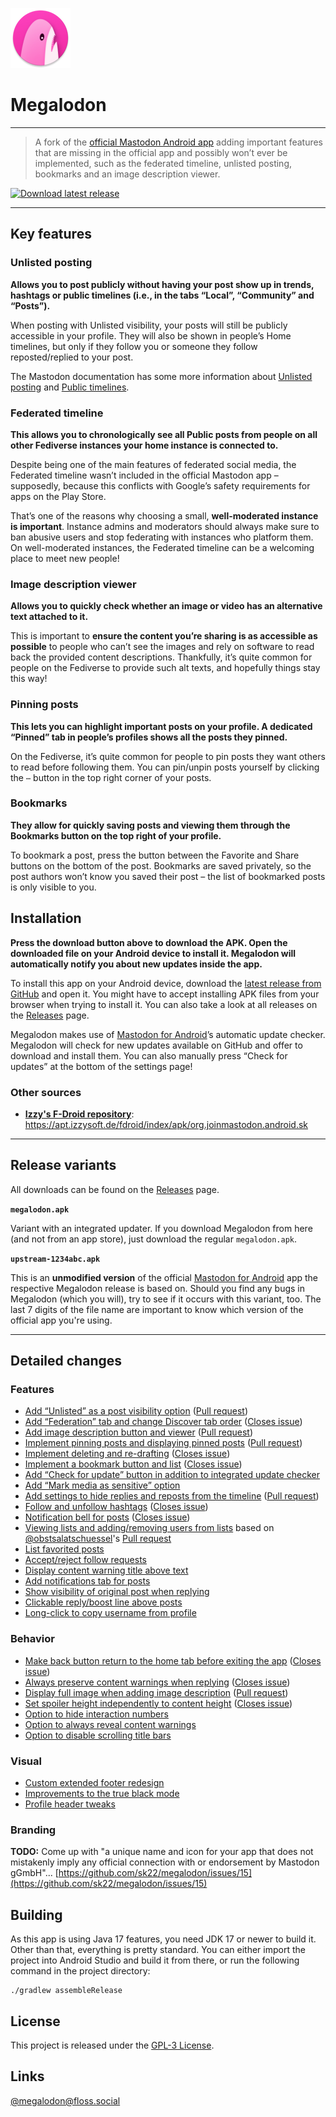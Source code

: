 ![Pink logo with pink shark](mastodon/src/main/res/mipmap-xhdpi/ic_launcher_round.png)

# Megalodon

---

> A fork of the [official Mastodon Android app](https://github.com/mastodon/mastodon-android) adding important features that are missing in the official app and possibly won’t ever be implemented, such as the federated timeline, unlisted posting, bookmarks and an image description viewer.

[![Download latest release](https://img.shields.io/badge/dynamic/json?color=d92aad&label=download%20apk&query=%24.tag_name&url=https%3A%2F%2Fapi.github.com%2Frepos%2Fsk22%2Fmastodon-android-fork%2Freleases%2Flatest&style=for-the-badge)](https://github.com/sk22/megalodon/releases/latest/download/megalodon.apk)

---


## Key features

### **Unlisted posting**

**Allows you to post publicly without having your post show up in trends, hashtags or public timelines (i.e., in the tabs “Local”, “Community” and “Posts”).**

When posting with Unlisted visibility, your posts will still be publicly accessible in your profile. They will also be shown in people’s Home timelines, but only if they follow you or someone they follow reposted/replied to your post.
  
The Mastodon documentation has some more information about [Unlisted posting](https://docs.joinmastodon.org/user/posting/#unlisted) and [Public timelines](https://docs.joinmastodon.org/user/network/#timelines).

### **Federated timeline**

**This allows you to chronologically see all Public posts from people on all other Fediverse instances your home instance is connected to.**

Despite being one of the main features of federated social media, the Federated timeline wasn’t included in the official Mastodon app – supposedly, because this conflicts with Google’s safety requirements for apps on the Play Store.
  
That’s one of the reasons why choosing a small, **well-moderated instance is important**. Instance admins and moderators should always make sure to ban abusive users and stop federating with instances who platform them. On well-moderated instances, the Federated timeline can be a welcoming place to meet new people!

### **Image description viewer**

**Allows you to quickly check whether an image or video has an alternative text attached to it.**

This is important to **ensure the content you’re sharing is as accessible as possible** to people who can’t see the images and rely on software to read back the provided content descriptions. Thankfully, it’s quite common for people on the Fediverse to provide such alt texts, and hopefully things stay this way!

### **Pinning posts**

**This lets you can highlight important posts on your profile. A dedicated “Pinned” tab in people’s profiles shows all the posts they pinned.**

On the Fediverse, it’s quite common for people to pin posts they want others to read before following them. You can pin/unpin posts yourself by clicking the `⋯` button in the top right corner of your posts.

### **Bookmarks**

**They allow for quickly saving posts and viewing them through the Bookmarks button on the top right of your profile.**

To bookmark a post, press the button between the Favorite and Share buttons on the bottom of the post. Bookmarks are saved privately, so the post authors won’t know you saved their post – the list of bookmarked posts is only visible to you.

## Installation

**Press the download button above to download the APK. Open the downloaded file on your Android device to install it. Megalodon will automatically notify you about new updates inside the app.**

To install this app on your Android device, download the [latest release from GitHub](https://github.com/sk22/megalodon/releases/latest/download/megalodon.apk) and open it. You might have to accept installing APK files from your browser when trying to install it. You can also take a look at all releases on the [Releases](https://github.com/sk22/megalodon/releases) page.

Megalodon makes use of [Mastodon for Android](https://github.com/mastodon/mastodon-android)’s automatic update checker. Megalodon will check for new updates available on GitHub and offer to download and install them. You can also manually press “Check for updates” at the bottom of the settings page!

### Other sources

* **[Izzy's F-Droid repository](https://apt.izzysoft.de/fdroid/repo)**: https://apt.izzysoft.de/fdroid/index/apk/org.joinmastodon.android.sk

---

## Release variants

All downloads can be found on the [Releases](https://github.com/sk22/megalodon/releases) page.

**`megalodon.apk`**

Variant with an integrated updater. If you download Megalodon from here (and not from an app store), just download the regular `megalodon.apk`.

**`upstream-1234abc.apk`**

This is an **unmodified version** of the official [Mastodon for Android](https://github.com/mastodon/mastodon-android) app the respective Megalodon release is based on. Should you find any bugs in Megalodon (which you will), try to see if it occurs with this variant, too. The last 7 digits of the file name are important to know which version of the official app you're using.

<!-- **`megalodon-fdroid.apk`**

Variant without the integrated updater. This is the variant to be published to F-Droid.org where an integrated updater is not necessary. -->

---

## Detailed changes

### Features

* [Add “Unlisted” as a post visibility option](https://github.com/mastodon/mastodon-android/compare/master...sk22:megalodon:feature/enable-unlisted)
  ([Pull request](https://github.com/mastodon/mastodon-android/pull/103))
* [Add “Federation” tab and change Discover tab order](https://github.com/mastodon/mastodon-android/compare/master...sk22:megalodon:feature/add-federated-timeline) ([Closes issue](https://github.com/mastodon/mastodon-android/issues/8))
* [Add image description button and viewer](https://github.com/mastodon/mastodon-android/compare/master...sk22:megalodon:feature/display-alt-text) ([Pull request](https://github.com/mastodon/mastodon-android/pull/129))
* [Implement pinning posts and displaying pinned posts](https://github.com/mastodon/mastodon-android/compare/master...sk22:megalodon:feature/pin-posts) ([Pull request](https://github.com/mastodon/mastodon-android/pull/140))
* [Implement deleting and re-drafting](https://github.com/mastodon/mastodon-android/compare/master...sk22:megalodon:feature/delete-redraft) ([Closes issue](https://github.com/mastodon/mastodon-android/issues/21))
* [Implement a bookmark button and list](https://github.com/mastodon/mastodon-android/compare/master...sk22:megalodon:feature/bookmarks) ([Closes issue](https://github.com/mastodon/mastodon-android/issues/22))
* [Add “Check for update” button in addition to integrated update checker](https://github.com/mastodon/mastodon-android/compare/master...sk22:megalodon:feature/check-for-update-button)
* [Add “Mark media as sensitive” option](https://github.com/mastodon/mastodon-android/compare/master...sk22:megalodon:feature/mark-media-as-sensitive)
* [Add settings to hide replies and reposts from the timeline](https://github.com/mastodon/mastodon-android/compare/master...sk22:megalodon:feature/filter-home-timeline) ([Pull request](https://github.com/mastodon/mastodon-android/pull/317))
* [Follow and unfollow hashtags](https://github.com/sk22/megalodon/commit/7d38f031f197aa6cefaf53e39d929538689c1e4e) ([Closes issue](https://github.com/mastodon/mastodon-android/issues/233))
* [Notification bell for posts](https://github.com/sk22/megalodon/commit/b166ca705eb9169025ef32bbe6315b42491b57ea) ([Closes issue](https://github.com/mastodon/mastodon-android/issues/81))
* [Viewing lists and adding/removing users from lists](https://github.com/mastodon/mastodon-android/compare/master...sk22:megalodon:list-timeline-views) based on [@obstsalatschuessel](https://github.com/obstsalatschuessel)'s [Pull request](https://github.com/mastodon/mastodon-android/pull/286)
* [List favorited posts](https://github.com/mastodon/mastodon-android/compare/master...sk22:megalodon:feature/favs-list)
* [Accept/reject follow requests](https://github.com/mastodon/mastodon-android/compare/master...sk22:megalodon:feature/follow-requests)
* [Display content warning title above text](https://github.com/mastodon/mastodon-android/compare/master...sk22:megalodon:feature/cw-above-text)
* [Add notifications tab for posts](https://github.com/mastodon/mastodon-android/compare/master...sk22:megalodon:feature/posts-notifications-tab)
* [Show visibility of original post when replying](https://github.com/mastodon/mastodon-android/compare/master...sk22:megalodon:feature/display-reply-visibility)
* [Clickable reply/boost line above posts](https://github.com/mastodon/mastodon-android/compare/master...sk22:megalodon:clickable-boost-reply-line)
* [Long-click to copy username from profile](https://github.com/mastodon/mastodon-android/compare/master...sk22:megalodon:feature/copy-username)

### Behavior

* [Make back button return to the home tab before exiting the app](https://github.com/mastodon/mastodon-android/compare/master...sk22:megalodon:feature/back-returns-home) ([Closes issue](https://github.com/mastodon/mastodon-android/issues/118))
* [Always preserve content warnings when replying](https://github.com/mastodon/mastodon-android/compare/master...sk22:megalodon:feature/always-preserve-cw) ([Closes issue](https://github.com/mastodon/mastodon-android/issues/113))
* [Display full image when adding image description](https://github.com/mastodon/mastodon-android/compare/master...sk22:megalodon:feature/compose-image-description-full-image) ([Pull request](https://github.com/mastodon/mastodon-android/pull/182))
* [Set spoiler height independently to content height](https://github.com/mastodon/mastodon-android/compare/master...sk22:megalodon:spoiler-height-independent) ([Closes issue](https://github.com/mastodon/mastodon-android/issues/166))
* [Option to hide interaction numbers](https://github.com/mastodon/mastodon-android/compare/master...sk22:megalodon:settings/hide-interaction-numbers)
* [Option to always reveal content warnings](https://github.com/mastodon/mastodon-android/compare/master...sk22:megalodon:feature/cw-above-text)
* [Option to disable scrolling title bars](https://github.com/mastodon/mastodon-android/compare/master...sk22:megalodon:settings/disable-marquee)

### Visual

* [Custom extended footer redesign](https://github.com/mastodon/mastodon-android/compare/master...sk22:megalodon:compact-extended-footer)
* [Improvements to the true black mode](https://github.com/mastodon/mastodon-android/compare/master...sk22:megalodon:true-black-improvements)
* [Profile header tweaks](https://github.com/mastodon/mastodon-android/compare/master...sk22:megalodon:ui/profile-header-tweaks)

### Branding

**TODO:** Come up with "a unique name and icon for your app that does not mistakenly imply any official connection with or endorsement by Mastodon gGmbH"...
[https://github.com/sk22/megalodon/issues/15](https://github.com/sk22/megalodon/issues/15)

## Building

As this app is using Java 17 features, you need JDK 17 or newer to build it. Other than that, everything is pretty standard. You can either import the project into Android Studio and build it from there, or run the following command in the project directory:

```
./gradlew assembleRelease
```

## License

This project is released under the [GPL-3 License](./LICENSE).

## Links

<a rel="me" href="https://floss.social/@megalodon">@megalodon​@floss.social</a>
